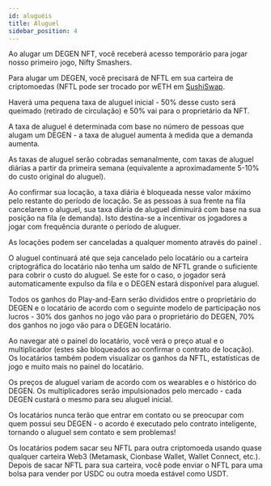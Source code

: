 ```yaml
---
id: aluguéis
title: Aluguel
sidebar_position: 4
---
```


Ao alugar um DEGEN NFT, você receberá acesso temporário para jogar nosso primeiro jogo, Nifty Smashers.

Para alugar um DEGEN, você precisará de NFTL em sua carteira de criptomoedas (NFTL pode ser trocado por wETH em [SushiSwap](https://sushi.com/).

Haverá uma pequena taxa de aluguel inicial - 50% desse custo será queimado (retirado de circulação) e 50% vai para o proprietário da NFT.

A taxa de aluguel é determinada com base no número de pessoas que alugam um DEGEN - a taxa de aluguel aumenta à medida que a demanda aumenta.

As taxas de aluguel serão cobradas semanalmente, com taxas de aluguel diárias a partir da primeira semana (equivalente a aproximadamente 5-10% do custo original do aluguel).

Ao confirmar sua locação, a taxa diária é bloqueada nesse valor máximo pelo restante do período de locação. Se as pessoas à sua frente na fila cancelarem o aluguel, sua taxa diária de aluguel diminuirá com base na sua posição na fila (e demanda). Isto destina-se a incentivar os jogadores a jogar com frequência durante o período de aluguer.

As locações podem ser canceladas a qualquer momento através do painel [](https://niftyleague.com/profile).

O aluguel continuará até que seja cancelado pelo locatário ou a carteira criptográfica do locatário não tenha um saldo de NFTL grande o suficiente para cobrir o custo do aluguel. Se este for o caso, o jogador será automaticamente expulso da fila e o DEGEN estará disponível para aluguel.

Todos os ganhos do Play-and-Earn serão divididos entre o proprietário do DEGEN e o locatário de acordo com o seguinte modelo de participação nos lucros - 30% dos ganhos no jogo vão para o proprietário do DEGEN, 70% dos ganhos no jogo vão para o DEGEN locatário.

Ao navegar até o painel do locatário, você verá o preço atual e o multiplicador (estes são bloqueados ao confirmar o contrato de locação). Os locatários também podem visualizar os ganhos da NFTL, estatísticas de jogo e muito mais no painel do locatário.

Os preços de aluguel variam de acordo com os wearables e o histórico do DEGEN. Os multiplicadores serão impulsionados pelo mercado - cada DEGEN custará o mesmo para seu aluguel inicial.

Os locatários nunca terão que entrar em contato ou se preocupar com quem possui seu DEGEN - o acordo é executado pelo contrato inteligente, tornando o aluguel sem contato e sem problemas!

Os locatários podem sacar seu NFTL para outra criptomoeda usando quase qualquer carteira Web3 (Metamask, Cionbase Wallet, Wallet Connect, etc.). Depois de sacar NFTL para sua carteira, você pode enviar o NFTL para uma bolsa para vender por USDC ou outra moeda estável como USDT.
